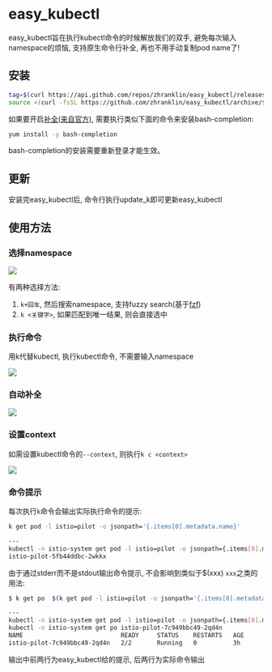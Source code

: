 # easy_kubectl
easy_kubectl旨在执行kubectl命令的时候解放我们的双手, 避免每次输入namespace的烦恼, 支持原生命令行补全, 再也不用手动复制pod name了!

## 安装
```bash
tag=$(curl https://api.github.com/repos/zhranklin/easy_kubectl/releases/latest -s|grep tag_name|sed 's/.*tag_name": "//g; s/",.*//g')
source <(curl -fsSL https://github.com/zhranklin/easy_kubectl/archive/$tag.tar.gz | tar xzO easy_kubectl-$tag/install.sh)
```

如果要开启[补全(来自官方)](https://kubernetes.io/docs/reference/kubectl/cheatsheet/#kubectl-autocomplete), 需要执行类似下面的命令来安装bash-completion:

```bash
yum install -y bash-completion
```

bash-completion的安装需要重新登录才能生效。

## 更新
安装完easy_kubectl后, 命令行执行update_k即可更新easy_kubectl

## 使用方法
### 选择namespace
![](https://github.com/zhranklin/easy_kubectl/blob/media/media/ek1.gif)

有两种选择方法:

1. `k+回车`, 然后搜索namespace, 支持fuzzy search(基于[fzf](https://github.com/junegunn/fzf))
2. `k <关键字>`, 如果匹配到唯一结果, 则会直接选中

### 执行命令
用k代替kubectl, 执行kubectl命令, 不需要输入namespace

![](https://github.com/zhranklin/easy_kubectl/blob/media/media/ek2.gif)

### 自动补全
![](https://github.com/zhranklin/easy_kubectl/blob/media/media/ek4.gif)

### 设置context
如需设置kubectl命令的`--context`, 则执行`k c <context>`

![](https://github.com/zhranklin/easy_kubectl/blob/media/media/ek3.gif)

### 命令提示

每次执行`k`命令会输出实际执行命令的提示:

```bash
k get pod -l istio=pilot -o jsonpath='{.items[0].metadata.name}'

---
kubectl -n istio-system get pod -l istio=pilot -o jsonpath={.items[0].metadata.name}
istio-pilot-5fb44ddbc-2wkkx
```

由于通过stderr而不是stdout输出命令提示, 不会影响到类似于$(xxx) `xxx`之类的用法:

```bash
$ k get po  $(k get pod -l istio=pilot -o jsonpath='{.items[0].metadata.name}')

---
kubectl -n istio-system get pod -l istio=pilot -o jsonpath={.items[0].metadata.name}
kubectl -n istio-system get po istio-pilot-7c949bbc49-2qd4n
NAME                           READY     STATUS    RESTARTS   AGE
istio-pilot-7c949bbc49-2qd4n   2/2       Running   0          3h
```

输出中前两行为easy_kubectl给的提示, 后两行为实际命令输出

